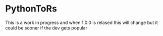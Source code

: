 # PythonToRs
This is a work in progress and when 1.0.0 is relased this will change but it could be sooner if the dev gets popular
